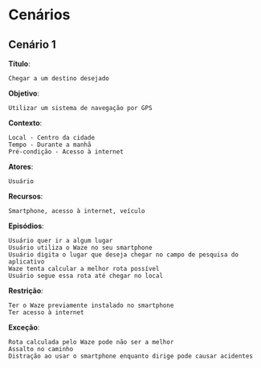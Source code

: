 # Cenários

## Cenário 1
**Título**:
    
    Chegar a um destino desejado

**Objetivo**: 

    Utilizar um sistema de navegação por GPS

**Contexto**: 

    Local - Centro da cidade
    Tempo - Durante a manhã
    Pré-condição - Acesso à internet

**Atores**: 

    Usuário

**Recursos**: 

    Smartphone, acesso à internet, veículo

**Episódios**:

    Usuário quer ir a algum lugar
    Usuário utiliza o Waze no seu smartphone
    Usuário digita o lugar que deseja chegar no campo de pesquisa do aplicativo
    Waze tenta calcular a melhor rota possível
    Usuário segue essa rota até chegar no local

**Restrição**:

    Ter o Waze previamente instalado no smartphone
    Ter acesso à internet

**Exceção**:

    Rota calculada pelo Waze pode não ser a melhor
    Assalto no caminho
    Distração ao usar o smartphone enquanto dirige pode causar acidentes
